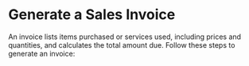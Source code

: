 # Generate a Sales Invoice

An invoice lists items purchased or services used, including prices and quantities, and calculates the total amount due. Follow these steps to generate an invoice:


